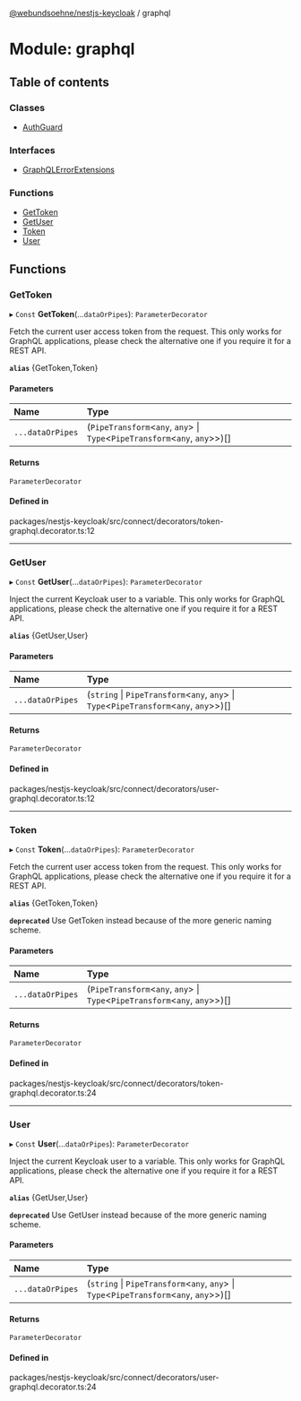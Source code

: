 [@webundsoehne/nestjs-keycloak](../README.md) / graphql

# Module: graphql

## Table of contents

### Classes

- [AuthGuard](../classes/graphql.AuthGuard.md)

### Interfaces

- [GraphQLErrorExtensions](../interfaces/graphql.GraphQLErrorExtensions.md)

### Functions

- [GetToken](graphql.md#gettoken)
- [GetUser](graphql.md#getuser)
- [Token](graphql.md#token)
- [User](graphql.md#user)

## Functions

### GetToken

▸ `Const` **GetToken**(...`dataOrPipes`): `ParameterDecorator`

Fetch the current user access token from the request.
This only works for GraphQL applications, please check the alternative one if you require it for a REST API.

**`alias`** {GetToken,Token}

#### Parameters

| Name | Type |
| :------ | :------ |
| `...dataOrPipes` | (`PipeTransform`<`any`, `any`\> \| `Type`<`PipeTransform`<`any`, `any`\>\>)[] |

#### Returns

`ParameterDecorator`

#### Defined in

packages/nestjs-keycloak/src/connect/decorators/token-graphql.decorator.ts:12

___

### GetUser

▸ `Const` **GetUser**(...`dataOrPipes`): `ParameterDecorator`

Inject the current Keycloak user to a variable.
This only works for GraphQL applications, please check the alternative one if you require it for a REST API.

**`alias`** {GetUser,User}

#### Parameters

| Name | Type |
| :------ | :------ |
| `...dataOrPipes` | (`string` \| `PipeTransform`<`any`, `any`\> \| `Type`<`PipeTransform`<`any`, `any`\>\>)[] |

#### Returns

`ParameterDecorator`

#### Defined in

packages/nestjs-keycloak/src/connect/decorators/user-graphql.decorator.ts:12

___

### Token

▸ `Const` **Token**(...`dataOrPipes`): `ParameterDecorator`

Fetch the current user access token from the request.
This only works for GraphQL applications, please check the alternative one if you require it for a REST API.

**`alias`** {GetToken,Token}

**`deprecated`** Use GetToken instead because of the more generic naming scheme.

#### Parameters

| Name | Type |
| :------ | :------ |
| `...dataOrPipes` | (`PipeTransform`<`any`, `any`\> \| `Type`<`PipeTransform`<`any`, `any`\>\>)[] |

#### Returns

`ParameterDecorator`

#### Defined in

packages/nestjs-keycloak/src/connect/decorators/token-graphql.decorator.ts:24

___

### User

▸ `Const` **User**(...`dataOrPipes`): `ParameterDecorator`

Inject the current Keycloak user to a variable.
This only works for GraphQL applications, please check the alternative one if you require it for a REST API.

**`alias`** {GetUser,User}

**`deprecated`** Use GetUser instead because of the more generic naming scheme.

#### Parameters

| Name | Type |
| :------ | :------ |
| `...dataOrPipes` | (`string` \| `PipeTransform`<`any`, `any`\> \| `Type`<`PipeTransform`<`any`, `any`\>\>)[] |

#### Returns

`ParameterDecorator`

#### Defined in

packages/nestjs-keycloak/src/connect/decorators/user-graphql.decorator.ts:24
